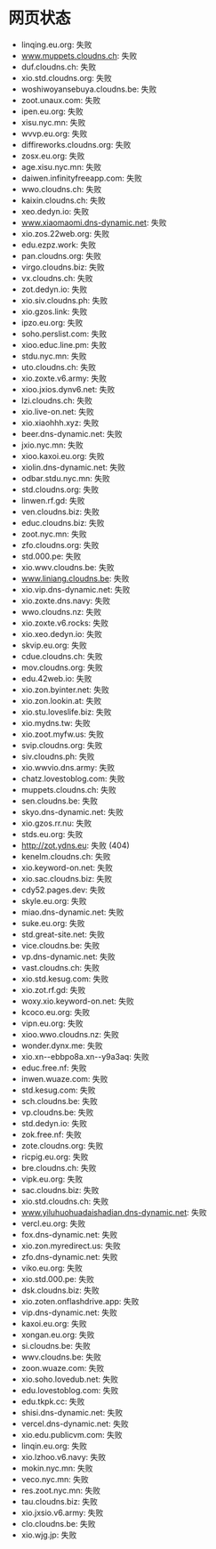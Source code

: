 # 网页状态
- linqing.eu.org: 失败
- www.muppets.cloudns.ch: 失败
- duf.cloudns.ch: 失败
- xio.std.cloudns.org: 失败
- woshiwoyansebuya.cloudns.be: 失败
- zoot.unaux.com: 失败
- ipen.eu.org: 失败
- xisu.nyc.mn: 失败
- wvvp.eu.org: 失败
- diffireworks.cloudns.org: 失败
- zosx.eu.org: 失败
- age.xisu.nyc.mn: 失败
- daiwen.infinityfreeapp.com: 失败
- wwo.cloudns.ch: 失败
- kaixin.cloudns.ch: 失败
- xeo.dedyn.io: 失败
- www.xiaomaomi.dns-dynamic.net: 失败
- xio.zos.22web.org: 失败
- edu.ezpz.work: 失败
- pan.cloudns.org: 失败
- virgo.cloudns.biz: 失败
- vx.cloudns.ch: 失败
- zot.dedyn.io: 失败
- xio.siv.cloudns.ph: 失败
- xio.gzos.link: 失败
- ipzo.eu.org: 失败
- soho.perslist.com: 失败
- xioo.educ.line.pm: 失败
- stdu.nyc.mn: 失败
- uto.cloudns.ch: 失败
- xio.zoxte.v6.army: 失败
- xioo.jxios.dynv6.net: 失败
- lzi.cloudns.ch: 失败
- xio.live-on.net: 失败
- xio.xiaohhh.xyz: 失败
- beer.dns-dynamic.net: 失败
- jxio.nyc.mn: 失败
- xioo.kaxoi.eu.org: 失败
- xiolin.dns-dynamic.net: 失败
- odbar.stdu.nyc.mn: 失败
- std.cloudns.org: 失败
- linwen.rf.gd: 失败
- ven.cloudns.biz: 失败
- educ.cloudns.biz: 失败
- zoot.nyc.mn: 失败
- zfo.cloudns.org: 失败
- std.000.pe: 失败
- xio.wwv.cloudns.be: 失败
- www.liniang.cloudns.be: 失败
- xio.vip.dns-dynamic.net: 失败
- xio.zoxte.dns.navy: 失败
- wwo.cloudns.nz: 失败
- xio.zoxte.v6.rocks: 失败
- xio.xeo.dedyn.io: 失败
- skvip.eu.org: 失败
- cdue.cloudns.ch: 失败
- mov.cloudns.org: 失败
- edu.42web.io: 失败
- xio.zon.byinter.net: 失败
- xio.zon.lookin.at: 失败
- xio.stu.loveslife.biz: 失败
- xio.mydns.tw: 失败
- xio.zoot.myfw.us: 失败
- svip.cloudns.org: 失败
- siv.cloudns.ph: 失败
- xio.wwvio.dns.army: 失败
- chatz.lovestoblog.com: 失败
- muppets.cloudns.ch: 失败
- sen.cloudns.be: 失败
- skyo.dns-dynamic.net: 失败
- xio.gzos.rr.nu: 失败
- stds.eu.org: 失败
- http://zot.ydns.eu: 失败 (404)
- kenelm.cloudns.ch: 失败
- xio.keyword-on.net: 失败
- xio.sac.cloudns.biz: 失败
- cdy52.pages.dev: 失败
- skyle.eu.org: 失败
- miao.dns-dynamic.net: 失败
- suke.eu.org: 失败
- std.great-site.net: 失败
- vice.cloudns.be: 失败
- vp.dns-dynamic.net: 失败
- vast.cloudns.ch: 失败
- xio.std.kesug.com: 失败
- xio.zot.rf.gd: 失败
- woxy.xio.keyword-on.net: 失败
- kcoco.eu.org: 失败
- vipn.eu.org: 失败
- xioo.wwo.cloudns.nz: 失败
- wonder.dynx.me: 失败
- xio.xn--ebbpo8a.xn--y9a3aq: 失败
- educ.free.nf: 失败
- inwen.wuaze.com: 失败
- std.kesug.com: 失败
- sch.cloudns.be: 失败
- vp.cloudns.be: 失败
- std.dedyn.io: 失败
- zok.free.nf: 失败
- zote.cloudns.org: 失败
- ricpig.eu.org: 失败
- bre.cloudns.ch: 失败
- vipk.eu.org: 失败
- sac.cloudns.biz: 失败
- xio.std.cloudns.ch: 失败
- www.yiluhuohuadaishadian.dns-dynamic.net: 失败
- vercl.eu.org: 失败
- fox.dns-dynamic.net: 失败
- xio.zon.myredirect.us: 失败
- zfo.dns-dynamic.net: 失败
- viko.eu.org: 失败
- xio.std.000.pe: 失败
- dsk.cloudns.biz: 失败
- xio.zoten.onflashdrive.app: 失败
- vip.dns-dynamic.net: 失败
- kaxoi.eu.org: 失败
- xongan.eu.org: 失败
- si.cloudns.be: 失败
- wwv.cloudns.be: 失败
- zoon.wuaze.com: 失败
- xio.soho.lovedub.net: 失败
- edu.lovestoblog.com: 失败
- edu.tkpk.cc: 失败
- shisi.dns-dynamic.net: 失败
- vercel.dns-dynamic.net: 失败
- xio.edu.publicvm.com: 失败
- linqin.eu.org: 失败
- xio.lzhoo.v6.navy: 失败
- mokin.nyc.mn: 失败
- veco.nyc.mn: 失败
- res.zoot.nyc.mn: 失败
- tau.cloudns.biz: 失败
- xio.jxsio.v6.army: 失败
- clo.cloudns.be: 失败
- xio.wjg.jp: 失败
